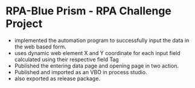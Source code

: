 # RPA-Blue Prism - RPA Challenge Project

- implemented the automation program to successfully input the data in the web based form.
- uses dynamic web element X and Y coordinate for each input field calculated using their respective field Tag
- Published the entering data page and opening page in two action.
- Published and imported as an VBO in process studio.
- also exported as release package.
